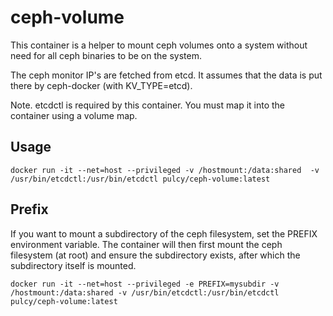 # ceph-volume

This container is a helper to mount ceph volumes onto a system without need for all ceph binaries to be on the system.

The ceph monitor IP's are fetched from etcd. It assumes that the data is put there by ceph-docker (with KV_TYPE=etcd).

Note. etcdctl is required by this container. You must map it into the container using a volume map.

## Usage

```
docker run -it --net=host --privileged -v /hostmount:/data:shared  -v /usr/bin/etcdctl:/usr/bin/etcdctl pulcy/ceph-volume:latest
```

## Prefix

If you want to mount a subdirectory of the ceph filesystem, set the PREFIX environment variable.
The container will then first mount the ceph filesystem (at root) and ensure the subdirectory exists, after which
the subdirectory itself is mounted.

```
docker run -it --net=host --privileged -e PREFIX=mysubdir -v /hostmount:/data:shared -v /usr/bin/etcdctl:/usr/bin/etcdctl pulcy/ceph-volume:latest
```
